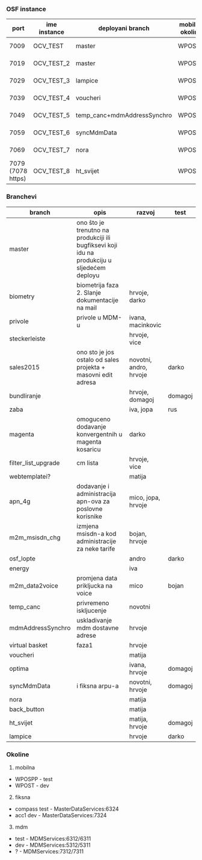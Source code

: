 ### OSF instance
| port | ime instance	| deployani branch | mobilna okolina | fiksna okolina | mdm okolina |
| --- | --- | --- | --- | --- | --- |
| 7009 | OCV_TEST |	master | WPOSPP | compass test   |  test  |
| 7019 | OCV_TEST_2 | master | WPOST | acc1 dev | dev |
| 7029 | OCV_TEST_3 | lampice | WPOSPP | compass test | test |
| 7039 | OCV_TEST_4 | voucheri | WPOSPP | compass test | test |
| 7049 | OCV_TEST_5 | temp_canc+mdmAddressSynchro | WPOSPP | compass dev | test |
| 7059 | OCV_TEST_6 | syncMdmData | WPOSPP | compass test | test |
| 7069 | OCV_TEST_7 | nora | WPOSPP | compass test | test |
| 7079 (7078 https) | OCV_TEST_8 | ht_svijet | WPOSPP | compass test | test |


### Branchevi
| branch | opis | razvoj | test |
| --- | --- | --- | --- |
| master | ono što je trenutno na produkciji ili bugfiksevi koji idu na produkciju u sljedećem deployu | | |
| biometry | biometrija faza 2. Slanje dokumentacije na mail | hrvoje, darko | |
| privole | privole u MDM-u | ivana, macinkovic | |
| steckerleiste  | | hrvoje, vice | |
| sales2015  | ono sto je jos ostalo od sales projekta + masovni edit adresa | novotni, andro, hrvoje | darko |
| bundliranje | | hrvoje, domagoj | domagoj |
| zaba  | | iva, jopa | rus |
| magenta  | omoguceno dodavanje konvergentnih u magenta kosaricu | darko | |
| filter_list_upgrade  | cm lista | hrvoje, vice | |
| webtemplatei?  | | matija | |
| apn_4g | dodavanje i administracija apn-ova za poslovne korisnike | mico, jopa, hrvoje | |
| m2m_msisdn_chg | izmjena msisdn-a kod administracije za neke tarife | bojan, hrvoje | |
| osf_lopte  | | andro | darko |
| energy  | | iva |  |
| m2m_data2voice | promjena data prikljucka na voice | mico | bojan |
| temp_canc | privremeno iskljucenje | novotni |  |
| mdmAddressSynchro | uskladivanje mdm dostavne adrese | hrvoje |  |
| virtual basket | faza1 | hrvoje |  |
| voucheri | | matija | |
| optima | | ivana, hrvoje | domagoj |
| syncMdmData | i fiksna arpu-a | novotni, hrvoje | domagoj |
| nora | | matija | |
| back_button | | matija | |
| ht_svijet | | matija, hrvoje | domagoj |
| lampice | | hrvoje | darko |




### Okoline
1. mobilna
 *	WPOSPP - test
 *	WPOST - dev

2. fiksna
 * compass test - MasterDataServices:6324
 * acc1 dev - MasterDataServices:7324

3. mdm
 * test - MDMServices:6312/6311
 * dev - MDMServices:5312/5311
 * ? - MDMServices:7312/7311
